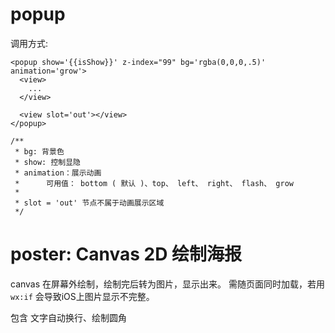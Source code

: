 # popup #

调用方式: 
```
<popup show='{{isShow}}' z-index="99" bg='rgba(0,0,0,.5)' animation='grow'>
  <view>
    ...
  </view>

  <view slot='out'></view>
</popup>

/**
 * bg: 背景色
 * show: 控制显隐
 * animation：展示动画
 *      可用值： bottom ( 默认 )、top、 left、 right、 flash、 grow
 * 
 * slot = 'out' 节点不属于动画展示区域
 */
```

# poster: Canvas 2D 绘制海报 #
canvas 在屏幕外绘制，绘制完后转为图片，显示出来。
需随页面同时加载，若用 `wx:if` 会导致iOS上图片显示不完整。

包含 文字自动换行、绘制圆角